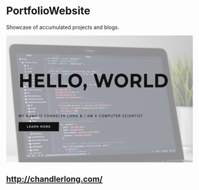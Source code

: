 # PortfolioWebsite
Showcase of accumulated projects and blogs.

<a target="_blank"><img src="https://raw.githubusercontent.com/ctlong12/PortfolioWebsite/master/img/websiteImg.png
" border="0" alt="Website Preview"></a>

## http://chandlerlong.com/
